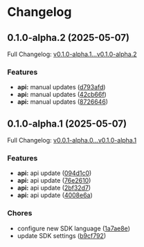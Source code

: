# Changelog

## 0.1.0-alpha.2 (2025-05-07)

Full Changelog: [v0.1.0-alpha.1...v0.1.0-alpha.2](https://github.com/flowaicom/flowai-sdk/compare/v0.1.0-alpha.1...v0.1.0-alpha.2)

### Features

* **api:** manual updates ([d793afd](https://github.com/flowaicom/flowai-sdk/commit/d793afd76aac57b57304e4304fe5fd8422671391))
* **api:** manual updates ([42cb66f](https://github.com/flowaicom/flowai-sdk/commit/42cb66fcfa031e3059940fc654fa3a38f18ab0d5))
* **api:** manual updates ([8726646](https://github.com/flowaicom/flowai-sdk/commit/87266461257cda4521f358b34d18971c8db801b9))

## 0.1.0-alpha.1 (2025-05-07)

Full Changelog: [v0.0.1-alpha.0...v0.1.0-alpha.1](https://github.com/flowaicom/flowai-sdk/compare/v0.0.1-alpha.0...v0.1.0-alpha.1)

### Features

* **api:** api update ([094d1c0](https://github.com/flowaicom/flowai-sdk/commit/094d1c0bb92d3cb11a9202eb926f6dba035430ce))
* **api:** api update ([76e2610](https://github.com/flowaicom/flowai-sdk/commit/76e261068910e45c16fc3c04d94a819d2983fefd))
* **api:** api update ([2bf32d7](https://github.com/flowaicom/flowai-sdk/commit/2bf32d7bce8e51e42bb40b4672841f0a44ea5805))
* **api:** api update ([4008e6a](https://github.com/flowaicom/flowai-sdk/commit/4008e6ae0e249a9840be6af1ba2e09350fbc1f2b))


### Chores

* configure new SDK language ([1a7ae8e](https://github.com/flowaicom/flowai-sdk/commit/1a7ae8ed62d94f33c6fe92009c7d50f685143a62))
* update SDK settings ([b9cf792](https://github.com/flowaicom/flowai-sdk/commit/b9cf79282afd864683f64c8f608d43fa33a2484d))

